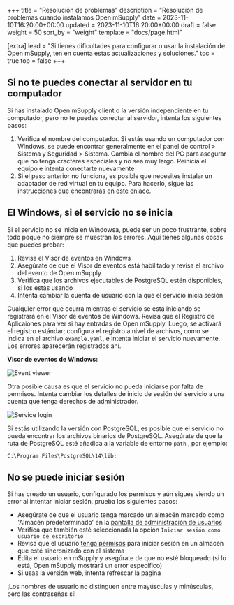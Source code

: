 +++
title = "Resolución de problemas"
description = "Resolución de problemas cuando instalamos Open mSupply"
date = 2023-11-10T16:20:00+00:00
updated = 2023-11-10T16:20:00+00:00
draft = false
weight = 50
sort_by = "weight"
template = "docs/page.html"

[extra]
lead = "Si tienes dificultades para configurar o usar la instalación de Open mSupply, ten en cuenta estas actualizaciones y soluciones."
toc = true
top = false
+++


## Si no te puedes conectar al servidor en tu computador
Si has instalado Open mSupply client o la versión independiente en tu computador, pero no te puedes conectar al servidor, intenta los siguientes pasos: 

1. Verifica el nombre del computador. Si estás usando un computador con Windows, se puede encontrar generalmente en el panel de control > Sistema y Seguridad > Sistema. Cambia el nombre del PC para asegurar que no tenga cracteres especiales y no sea muy largo. Reinicia el equipo e intenta conectarte nuevamente
2. Si el paso anterior no funciona, es posible que necesites instalar un adaptador de red virtual en tu equipo. Para hacerlo, sigue las instrucciones que encontrarás en [este enlace](https://learn.microsoft.com/en-us/troubleshoot/windows-server/networking/install-microsoft-loopback-adapter#method-2). 

## El Windows, si el servicio no se inicia

Si el servicio no se inicia en Windowsa, puede ser un poco frustrante, sobre todo poque no siempre se muestran los errores. 
Aquí tienes algunas cosas que puedes probar:
1. Revisa el Visor de eventos en Windows
2. Asegúrate de que el Visor de eventos está habilitado y revisa el archivo del evento de Open mSupply
3. Verifica que los archivos ejecutables de PostgreSQL estén disponibles, si los estás usando
4. Intenta cambiar la cuenta de usuario con la que el servicio inicia sesión

Cualquier error que ocurra mientras el servicio se está iniciando se registrará en el Visor de eventos de Windows. Revisa que el Registro de Aplicaiones para ver si hay entradas de Open mSupply. Luego, se activará el registro estándar; configura el registro a nivel de archivos, como se indica en el archivo `example.yaml`, e intenta iniciar el servicio nuevamente. Los errores aparecerán registrados ahí. 

**Visor de eventos de Windows:**

![Event viewer](/docs/introduction/images/event_viewer.png)

Otra posible causa es que el servicio no pueda iniciarse por falta de permisos. Intenta cambiar los detalles de inicio de sesión del servicio a una cuenta que tenga derechos de administrador.

![Service login](/docs/introduction/images/service_login.png)

Si estás utilizando la versión con PostgreSQL, es posible que el servicio no pueda encontrar los archivos binarios de PostgreSQL. Asegúrate de que la ruta de PostgreSQL esté añadida a la variable de entorno `path` , por ejemplo:
```
C:\Program Files\PostgreSQL\14\lib;
```

## No se puede iniciar sesión

Si has creado un usuario, configurado los permisos y aún sigues viendo un error al intentar iniciar sesión, prueba los siguientes pasos:
* Asegúrate de que el usuario tenga marcado un almacén marcado como 'Almacén predeterminado' en la [pantalla de administración de usuarios](https://docs.msupply.org.nz/admin:managing_users#login_rights_tab)
* Verifica que también esté seleccionada la opción `Iniciar sesión como usuario de escritorio`
* Revisa que el usuario [tenga permisos](https://docs.msupply.org.nz/admin:managing_users#permissions_tabs) para iniciar sesión en un almacén que esté sincronizado con el sistema
* Edita el usuario en mSupply y asegúrate de que no esté bloqueado (si lo está, Open mSupply mostrará un error específico)
* Si usas la versión web, intenta refrescar la página

<div class="note">¡Los nombres de usuario no distinguen entre mayúsculas y minúsculas, pero las contraseñas sí!</div>